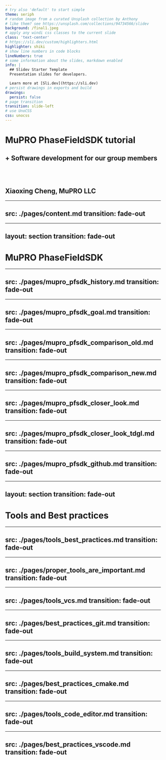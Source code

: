 ```yaml
---
# try also 'default' to start simple
theme: seriph
# random image from a curated Unsplash collection by Anthony
# like them? see https://unsplash.com/collections/94734566/slidev
background: /final1.jpeg
# apply any windi css classes to the current slide
class: 'text-center'
# https://sli.dev/custom/highlighters.html
highlighter: shiki
# show line numbers in code blocks
lineNumbers: true
# some information about the slides, markdown enabled
info: |
  ## Slidev Starter Template
  Presentation slides for developers.

  Learn more at [Sli.dev](https://sli.dev)
# persist drawings in exports and build
drawings:
  persist: false
# page transition
transition: slide-left
# use UnoCSS
css: unocss
---
```


# MuPRO PhaseFieldSDK tutorial
## + Software development for our group members 

<br/>
<br/>

## Xiaoxing Cheng, MuPRO LLC


<!--
The last comment block of each slide will be treated as slide notes. It will be visible and editable in Presenter Mode along with the slide. [Read more in the docs](https://sli.dev/guide/syntax.html#notes)
-->

---
src: ./pages/content.md
transition: fade-out
---

---
layout: section
transition: fade-out
---
# MuPRO PhaseFieldSDK

---
src: ./pages/mupro_pfsdk_history.md
transition: fade-out
---

---
src: ./pages/mupro_pfsdk_goal.md
transition: fade-out
---

---
src: ./pages/mupro_pfsdk_comparison_old.md
transition: fade-out
---

---
src: ./pages/mupro_pfsdk_comparison_new.md
transition: fade-out
---

---
src: ./pages/mupro_pfsdk_closer_look.md
transition: fade-out
---

---
src: ./pages/mupro_pfsdk_closer_look_tdgl.md
transition: fade-out
---

---
src: ./pages/mupro_pfsdk_github.md
transition: fade-out
---


---
layout: section
transition: fade-out
---
# Tools and Best practices

---
src: ./pages/tools_best_practices.md
transition: fade-out
---

---
src: ./pages/proper_tools_are_important.md
transition: fade-out
---

---
src: ./pages/tools_vcs.md
transition: fade-out
---

---
src: ./pages/best_practices_git.md
transition: fade-out
---

---
src: ./pages/tools_build_system.md
transition: fade-out
---

---
src: ./pages/best_practices_cmake.md
transition: fade-out
---

---
src: ./pages/tools_code_editor.md
transition: fade-out
---

---
src: ./pages/best_practices_vscode.md
transition: fade-out
---
